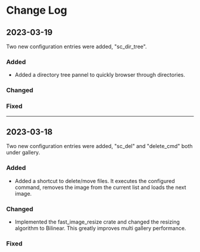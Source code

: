 # Change Log

## 2023-03-19
 
Two new configuration entries were added, "sc_dir_tree".
 
### Added

- Added a directory tree pannel to quickly browser through directories.

### Changed

### Fixed



---



## 2023-03-18
 
Two new configuration entries were added, "sc_del" and "delete_cmd" both under gallery.
 
### Added

- Added a shortcut to delete/move files. It executes the configured command, removes the image from the current list and loads the next image.

### Changed

- Implemented the fast_image_resize crate and changed the resizing algorithm to Bilinear. This greatly improves multi gallery performance.
 
### Fixed
